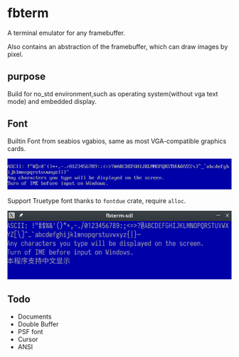 # fbterm

A terminal emulator for any framebuffer.

Also contains an abstraction of the framebuffer, which can draw images by pixel.

## purpose

Build for no_std environment,such as operating system(without vga text mode) and embedded display.

## Font

Builtin Font from seabios vgabios, same as most VGA-compatible graphics cards.

![vga font](doc/vga.png)

Support Truetype font thanks to `fontdue` crate, require `alloc`.

![truetype](doc/ttf.png)

## Todo

- Documents
- Double Buffer
- PSF font
- Cursor
- ANSI
